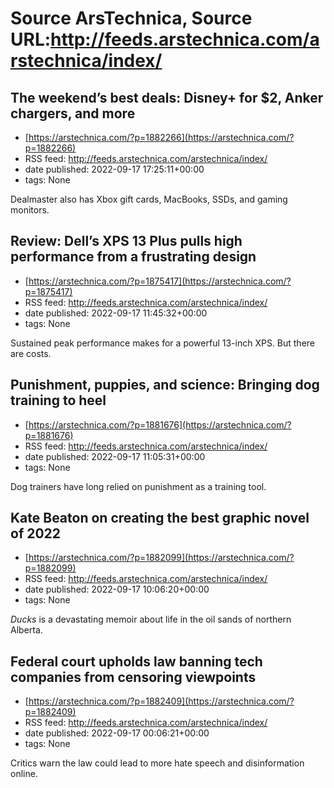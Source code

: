 # Source ArsTechnica, Source URL:http://feeds.arstechnica.com/arstechnica/index/

## The weekend’s best deals: Disney+ for $2, Anker chargers, and more
 - [https://arstechnica.com/?p=1882266](https://arstechnica.com/?p=1882266)
 - RSS feed: http://feeds.arstechnica.com/arstechnica/index/
 - date published: 2022-09-17 17:25:11+00:00
 - tags: None

Dealmaster also has Xbox gift cards, MacBooks, SSDs, and gaming monitors.

## Review: Dell’s XPS 13 Plus pulls high performance from a frustrating design
 - [https://arstechnica.com/?p=1875417](https://arstechnica.com/?p=1875417)
 - RSS feed: http://feeds.arstechnica.com/arstechnica/index/
 - date published: 2022-09-17 11:45:32+00:00
 - tags: None

Sustained peak performance makes for a powerful 13-inch XPS. But there are costs.

## Punishment, puppies, and science: Bringing dog training to heel
 - [https://arstechnica.com/?p=1881676](https://arstechnica.com/?p=1881676)
 - RSS feed: http://feeds.arstechnica.com/arstechnica/index/
 - date published: 2022-09-17 11:05:31+00:00
 - tags: None

Dog trainers have long relied on punishment as a training tool.

## Kate Beaton on creating the best graphic novel of 2022
 - [https://arstechnica.com/?p=1882099](https://arstechnica.com/?p=1882099)
 - RSS feed: http://feeds.arstechnica.com/arstechnica/index/
 - date published: 2022-09-17 10:06:20+00:00
 - tags: None

<em>Ducks</em> is a devastating memoir about life in the oil sands of northern Alberta.

## Federal court upholds law banning tech companies from censoring viewpoints
 - [https://arstechnica.com/?p=1882409](https://arstechnica.com/?p=1882409)
 - RSS feed: http://feeds.arstechnica.com/arstechnica/index/
 - date published: 2022-09-17 00:06:21+00:00
 - tags: None

Critics warn the law could lead to more hate speech and disinformation online.
